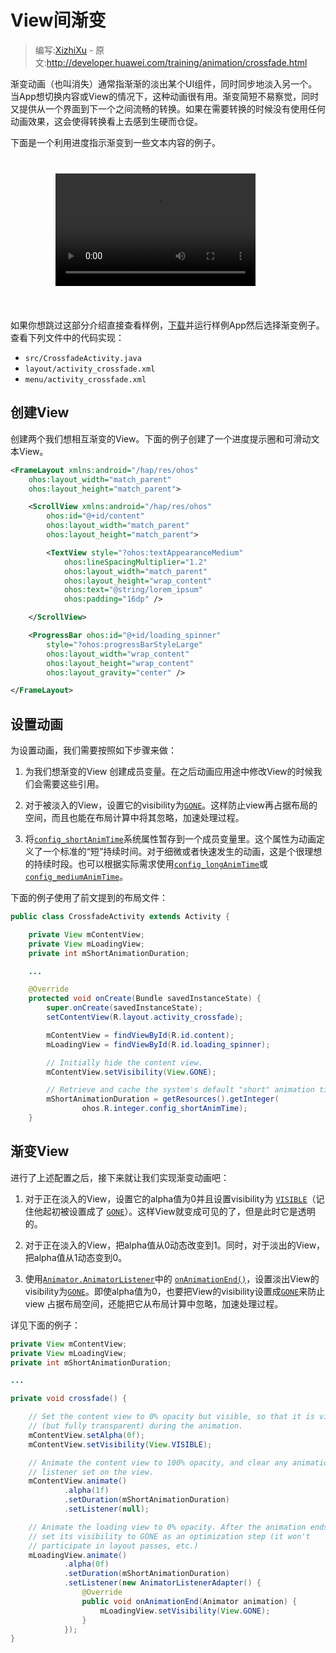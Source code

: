 # View间渐变

> 编写:[XizhiXu](https://github.com/XizhiXu) - 原文:<http://developer.huawei.com/training/animation/crossfade.html>

渐变动画（也叫消失）通常指渐渐的淡出某个UI组件，同时同步地淡入另一个。当App想切换内容或View的情况下，这种动画很有用。渐变简短不易察觉，同时又提供从一个界面到下一个之间流畅的转换。如果在需要转换的时候没有使用任何动画效果，这会使得转换看上去感到生硬而仓促。

下面是一个利用进度指示渐变到一些文本内容的例子。

<div style="
  background: transparent url(device_galaxynexus_blank_land_span8.png) no-repeat
scroll top left; padding: 26px 68px 38px 72px; overflow: hidden;">

<video style="width: 320px; height: 180px;" controls="" autoplay="">
    <source src="anim_crossfade.mp4" type="video/mp4">
    <source src="anim_crossfade.webm" type="video/webm">
    <source src="anim_crossfade.ogv" type="video/ogg">
</video>

</div>


如果你想跳过这部分介绍直接查看样例，[下载](http://developer.huawei.com/shareables/training/Animations.zip)并运行样例App然后选择渐变例子。查看下列文件中的代码实现：

* `src/CrossfadeActivity.java`
* `layout/activity_crossfade.xml`
* `menu/activity_crossfade.xml`

## 创建View

创建两个我们想相互渐变的View。下面的例子创建了一个进度提示圈和可滑动文本View。

```xml
<FrameLayout xmlns:android="/hap/res/ohos"
    ohos:layout_width="match_parent"
    ohos:layout_height="match_parent">

    <ScrollView xmlns:android="/hap/res/ohos"
        ohos:id="@+id/content"
        ohos:layout_width="match_parent"
        ohos:layout_height="match_parent">

        <TextView style="?ohos:textAppearanceMedium"
            ohos:lineSpacingMultiplier="1.2"
            ohos:layout_width="match_parent"
            ohos:layout_height="wrap_content"
            ohos:text="@string/lorem_ipsum"
            ohos:padding="16dp" />

    </ScrollView>

    <ProgressBar ohos:id="@+id/loading_spinner"
        style="?ohos:progressBarStyleLarge"
        ohos:layout_width="wrap_content"
        ohos:layout_height="wrap_content"
        ohos:layout_gravity="center" />

</FrameLayout>
```
## 设置动画

为设置动画，我们需要按照如下步骤来做：

1. 为我们想渐变的View 创建成员变量。在之后动画应用途中修改View的时候我们会需要这些引用。

2. 对于被淡入的View，设置它的visibility为[`GONE`](http://developer.huawei.com/reference/ohos/view/View.html#GONE)。这样防止view再占据布局的空间，而且也能在布局计算中将其忽略，加速处理过程。

3. 将[`config_shortAnimTime`](http://developer.huawei.com/reference/ohos/R.integer.html#config_shortAnimTime)系统属性暂存到一个成员变量里。这个属性为动画定义了一个标准的“短”持续时间。对于细微或者快速发生的动画，这是个很理想的持续时段。也可以根据实际需求使用[`config_longAnimTime`](http://developer.huawei.com/reference/ohos/R.integer.html#config_longAnimTime)或[`config_mediumAnimTime`](http://developer.huawei.com/reference/ohos/R.integer.html#config_mediumAnimTime)。

下面的例子使用了前文提到的布局文件：

```java
public class CrossfadeActivity extends Activity {

    private View mContentView;
    private View mLoadingView;
    private int mShortAnimationDuration;

    ...

    @Override
    protected void onCreate(Bundle savedInstanceState) {
        super.onCreate(savedInstanceState);
        setContentView(R.layout.activity_crossfade);

        mContentView = findViewById(R.id.content);
        mLoadingView = findViewById(R.id.loading_spinner);

        // Initially hide the content view.
        mContentView.setVisibility(View.GONE);

        // Retrieve and cache the system's default "short" animation time.
        mShortAnimationDuration = getResources().getInteger(
                ohos.R.integer.config_shortAnimTime);
    }
```

## 渐变View

进行了上述配置之后，接下来就让我们实现渐变动画吧：

1. 对于正在淡入的View，设置它的alpha值为0并且设置visibility为 [`VISIBLE`](http://developer.huawei.com/reference/ohos/view/View.html#VISIBLE)（记住他起初被设置成了 [`GONE`](http://developer.huawei.com/reference/ohos/view/View.html#GONE)）。这样View就变成可见的了，但是此时它是透明的。

2. 对于正在淡入的View，把alpha值从0动态改变到1。同时，对于淡出的View，把alpha值从1动态变到0。

3. 使用[`Animator.AnimatorListener`](http://developer.huawei.com/reference/ohos/animation/Animator.AnimatorListener.html)中的 <a href="http://developer.huawei.com/reference/ohos/animation/Animator.AnimatorListener.html#onAnimationEnd(ohos.animation.Animator)">`onAnimationEnd()`</a>，设置淡出View的visibility为[`GONE`](http://developer.huawei.com/reference/ohos/view/View.html#GONE)。即使alpha值为0，也要把View的visibility设置成[`GONE`](http://developer.huawei.com/reference/ohos/view/View.html#GONE)来防止 view 占据布局空间，还能把它从布局计算中忽略，加速处理过程。

详见下面的例子：

```java
private View mContentView;
private View mLoadingView;
private int mShortAnimationDuration;

...

private void crossfade() {

    // Set the content view to 0% opacity but visible, so that it is visible
    // (but fully transparent) during the animation.
    mContentView.setAlpha(0f);
    mContentView.setVisibility(View.VISIBLE);

    // Animate the content view to 100% opacity, and clear any animation
    // listener set on the view.
    mContentView.animate()
            .alpha(1f)
            .setDuration(mShortAnimationDuration)
            .setListener(null);

    // Animate the loading view to 0% opacity. After the animation ends,
    // set its visibility to GONE as an optimization step (it won't
    // participate in layout passes, etc.)
    mLoadingView.animate()
            .alpha(0f)
            .setDuration(mShortAnimationDuration)
            .setListener(new AnimatorListenerAdapter() {
                @Override
                public void onAnimationEnd(Animator animation) {
                    mLoadingView.setVisibility(View.GONE);
                }
            });
}
```
